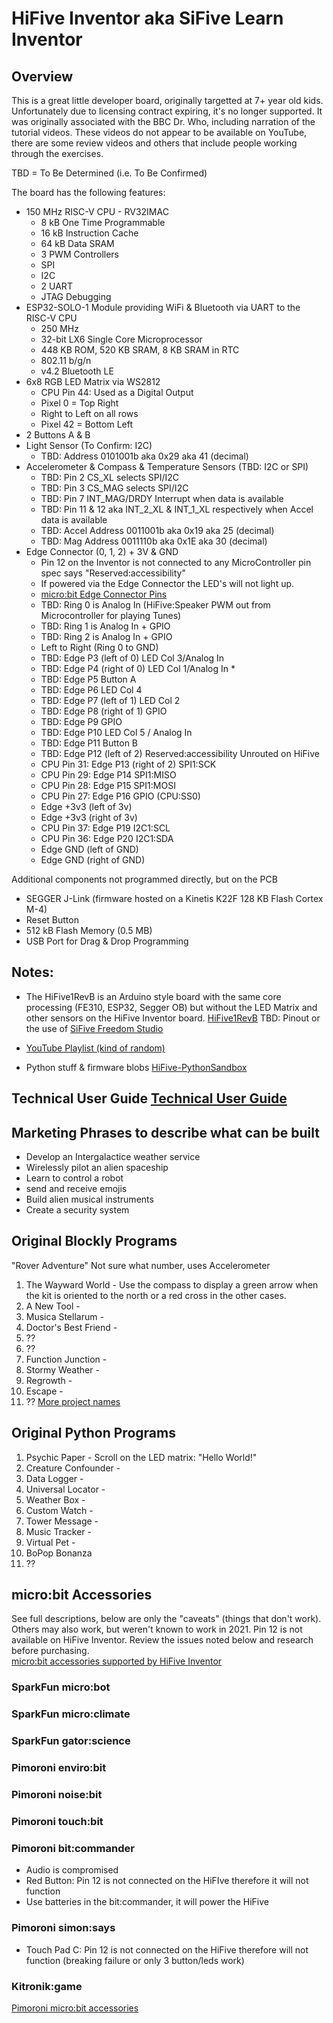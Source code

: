 # HiFive Inventor aka SiFive Learn Inventor
## Overview
This is a great little developer board, originally targetted at 7+ year old kids. Unfortunately due to licensing contract expiring, it's no longer supported. It was originally associated with the BBC Dr. Who, including narration of the tutorial videos. These videos do not appear to be available on YouTube, there are some review videos and others that include people working through the exercises.

TBD = To Be Determined (i.e. To Be Confirmed)

The board has the following features:  
* 150 MHz RISC-V CPU - RV32IMAC
  * 8 kB One Time Programmable
  * 16 kB Instruction Cache
  * 64 kB Data SRAM
  * 3 PWM Controllers
  * SPI
  * I2C
  * 2 UART
  * JTAG Debugging
* ESP32-SOLO-1 Module providing WiFi & Bluetooth via UART to the RISC-V CPU
  * 250 MHz
  * 32-bit LX6 Single Core Microprocessor
  * 448 KB ROM, 520 KB SRAM, 8 KB SRAM in RTC
  * 802.11 b/g/n
  * v4.2 Bluetooth LE
* 6x8 RGB LED Matrix via WS2812
  * CPU Pin 44: Used as a Digital Output
  * Pixel 0 = Top Right
  * Right to Left on all rows
  * Pixel 42 = Bottom Left
* 2 Buttons A & B
* Light Sensor (To Confirm: I2C)
  *  TBD: Address 0101001b aka 0x29 aka 41 (decimal)
* Accelerometer & Compass & Temperature Sensors (TBD: I2C or SPI)
  *  TBD: Pin 2 CS_XL selects SPI/I2C
  *  TBD: Pin 3 CS_MAG selects SPI/I2C
  *  TBD: Pin 7 INT_MAG/DRDY Interrupt when data is available
  *  TBD: Pin 11 & 12 aka INT_2_XL & INT_1_XL respectively when Accel data is available
  *  TBD: Accel Address 0011001b aka 0x19 aka 25 (decimal)
  *  TBD: Mag Address 0011110b  aka 0x1E aka 30 (decimal)
* Edge Connector (0, 1, 2) + 3V & GND
    * Pin 12 on the Inventor is not connected to any MicroController pin spec says "Reserved:accessibility"
    * If powered via the Edge Connector the LED's will not light up.   
  * [micro:bit Edge Connector Pins](https://tech.microbit.org/hardware/edgeconnector/)  
  * TBD: Ring 0 is Analog In (HiFive:Speaker  PWM out from Microcontroller for playing Tunes)
  * TBD: Ring 1 is Analog In + GPIO
  * TBD: Ring 2 is Analog In + GPIO
  * Left to Right (Ring 0 to GND)
  * TBD: Edge P3 (left of 0) LED Col 3/Analog In
  * TBD: Edge P4 (right of 0) LED Col 1/Analog In  * 
  * TBD: Edge P5 Button A
  * TBD: Edge P6 LED Col 4
  * TBD: Edge P7 (left of 1) LED Col 2
  * TBD: Edge P8 (right of 1) GPIO
  * TBD: Edge P9 GPIO
  * TBD: Edge P10 LED Col 5 / Analog In
  * TBD: Edge P11 Button B
  * TBD: Edge P12 (left of 2) Reserved:accessibility Unrouted on HiFive
  * CPU Pin 31: Edge P13 (right of 2) SPI1:SCK
  * CPU Pin 29: Edge P14 SPI1:MISO
  * CPU Pin 28: Edge P15 SPI1:MOSI
  * CPU Pin 27: Edge P16 GPIO (CPU:SS0)
  * Edge +3v3 (left of 3v)
  * Edge +3v3 (right of 3v)
  * CPU Pin 37: Edge P19 I2C1:SCL
  * CPU Pin 36: Edge P20 I2C1:SDA
  * Edge GND (left of GND)
  * Edge GND (right of GND)

Additional components not programmed directly, but on the PCB
* SEGGER J-Link (firmware hosted on a Kinetis K22F 128 KB Flash Cortex M-4)
* Reset Button
* 512 kB Flash Memory (0.5 MB)
* USB Port for Drag & Drop Programming

## Notes:
* The HiFive1RevB is an Arduino style board with the same core processing (FE310, ESP32, Segger OB) but without the LED Matrix and other sensors on the HiFive Inventor board.  [HiFive1RevB](https://www.sifive.com/boards/hifive1-rev-b)  TBD: Pinout or the use of [SiFive Freedom Studio](https://www.sifive.com/software/sifive-freedom-studio)

* [YouTube Playlist (kind of random)](https://www.youtube.com/playlist?list=PLvZXTXiQDCe7YSpDQmd2ksVSHb431ns7F)
* Python stuff & firmware blobs [HiFive-PythonSandbox](https://github.com/damianburrin/HiFive-PythonSandbox/tree/main/h5%20updater-20240605T172322Z-001/h5%20updater/hifive_updater)


## Technical User Guide [Technical User Guide](HiFive_Inventor_Tech_UG_Web.pdf)

## Marketing Phrases to describe what can be built
* Develop an Intergalactice weather service
* Wirelessly pilot an alien spaceship
* Learn to control a robot
* send and receive emojis
* Build alien musical instruments
* Create a security system

## Original Blockly Programs
"Rover Adventure" Not sure what number, uses Accelerometer
1.  The Wayward World - Use the compass to display a green arrow when the kit is oriented to the north or a red cross in the other cases.
2.  A New Tool -
3.  Musica Stellarum - 
4.  Doctor's Best Friend -
5.  ??
6.  ??
7.  Function Junction -
8.  Stormy Weather -
9.  Regrowth -
10. Escape - 
11. ??
[More project names](https://youtu.be/7QDixjAANNQ?si=xpowm5YkKtd2wJIu&t=236)

## Original Python Programs
1. Psychic Paper - Scroll on the LED matrix: "Hello World!"
2. Creature Confounder - 
3. Data Logger - 
4. Universal Locator - 
5. Weather Box - 
6. Custom Watch - 
7. Tower Message -
8. Music Tracker -
9. Virtual Pet -
10. BoPop Bonanza
11. ?? 

## micro:bit Accessories
See full descriptions, below are only the "caveats" (things that don't work). Others may also work, but weren't known to work in 2021. Pin 12 is not available on HiFive Inventor. Review the issues noted below and research before purchasing.  
[micro:bit accessories supported by HiFive Inventor](https://web.archive.org/web/20210614053018/https://www.hifiveinventor.com/getting-started/creative) 
### SparkFun micro:bot
### SparkFun micro:climate
### SparkFun gator:science
### Pimoroni enviro:bit
### Pimoroni noise:bit
### Pimoroni touch:bit
### Pimoroni bit:commander
* Audio is compromised
* Red Button: Pin 12 is not connected on the HiFIve therefore it will not function
* Use batteries in the bit:commander, it will power the HiFive
### Pimoroni simon:says
* Touch Pad C: Pin 12 is not connected on the HiFive therefore will not function (breaking failure or only 3 button/leds work)
### Kitronik:game

[Pimoroni micro:bit accessories](https://shop.pimoroni.com/search?q=micro:bit&product_type=micro:bit%20Addon&stock=true)

